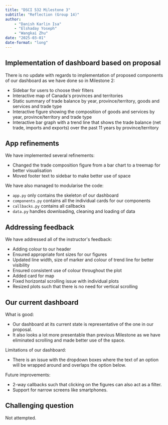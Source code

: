 ```yaml
---
title: "DSCI 532 Milestone 3"
subtitle: "Reflection (Group 14)"
author: 
    - "Danish Karlin Isa"
    - "Elshaday Yoseph"
    - "Wangkai Zhu"
date: "2025-03-01"
date-format: "long"
---
```


## Implementation of dashboard based on proposal

There is no update with regards to implementation of proposed components of
our dashboard as we have done so in Milestone 2:

- Sidebar for users to choose their filters
- Interactive map of Canada's provinces and territories
- Static summary of trade balance by year, province/territory, goods and services and trade type
- Interactive figure showing the composition of goods and services by year, province/territory and trade type
- Interactive bar graph with a trend line that shows the trade balance (net trade, imports and exports) over the past 11 years by province/territory

## App refinements

We have implemented several refinements:

- Changed the trade composition figure from a bar chart to a treemap for better visualisation
- Moved footer text to sidebar to make better use of space

We have also managed to modularise the code:

- `app.py` only contains the skeleton of our dashboard
- `components.py` contains all the individual cards for our components
- `callbacks.py` contains all callbacks
- `data.py` handles downloading, cleaning and loading of data

## Addressing feedback

We have addressed all of the instructor's feedback:

- Adding colour to our header
- Ensured appropriate font sizes for our figures
- Updated line width, size of marker and colour of trend line for better visibility
- Ensured consistent use of colour throughout the plot
- Added card for map
- Fixed horizontal scrolling issue with individual plots
- Resized plots such that there is no need for vertical scrolling

## Our current dashboard

What is good:

- Our dashboard at its current state is representative of the one in our proposal.
- It also looks a lot more presentable than previous Milestone as we have eliminated scrolling and made better use of the space.

Limitations of our dashboard:

- There is an issue with the dropdown boxes where the text of an option will be wrapped around and overlaps the option below.

Future improvements:

- 2-way callbacks such that clicking on the figures can also act as a filter.
- Support for narrow screens like smartphones.

## Challenging question

Not attempted.
